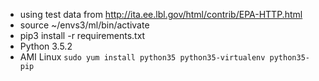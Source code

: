 * using test data from http://ita.ee.lbl.gov/html/contrib/EPA-HTTP.html
* source ~/envs3/ml/bin/activate
* pip3 install -r requirements.txt
* Python 3.5.2
* AMI Linux `sudo yum install python35 python35-virtualenv python35-pip`

